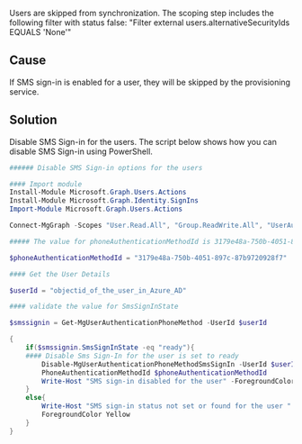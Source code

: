 Users are skipped from synchronization. The scoping step includes the following filter with status false: "Filter external users.alternativeSecurityIds EQUALS 'None'"

## Cause

If SMS sign-in is enabled for a user, they will be skipped by the provisioning service.

## Solution

Disable SMS Sign-in for the users. The script below shows how you can disable SMS Sign-in using PowerShell.

```powershell
###### Disable SMS Sign-in options for the users

#### Import module
Install-Module Microsoft.Graph.Users.Actions
Install-Module Microsoft.Graph.Identity.SignIns
Import-Module Microsoft.Graph.Users.Actions

Connect-MgGraph -Scopes "User.Read.All", "Group.ReadWrite.All", "UserAuthenticationMethod.Read.All","UserAuthenticationMethod.ReadWrite","UserAuthenticationMethod.ReadWrite.All"

##### The value for phoneAuthenticationMethodId is 3179e48a-750b-4051-897c-87b9720928f7

$phoneAuthenticationMethodId = "3179e48a-750b-4051-897c-87b9720928f7"

#### Get the User Details

$userId = "objectid_of_the_user_in_Azure_AD"

#### validate the value for SmsSignInState

$smssignin = Get-MgUserAuthenticationPhoneMethod -UserId $userId

{
    if($smssignin.SmsSignInState -eq "ready"){
    #### Disable Sms Sign-In for the user is set to ready
        Disable-MgUserAuthenticationPhoneMethodSmsSignIn -UserId $userId - 
        PhoneAuthenticationMethodId $phoneAuthenticationMethodId
        Write-Host "SMS sign-in disabled for the user" -ForegroundColor Green
    }
    else{
        Write-Host "SMS sign-in status not set or found for the user " - 
        ForegroundColor Yellow
    }
}
```